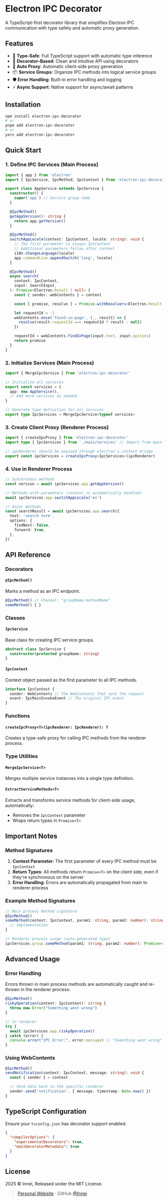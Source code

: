 # Electron IPC Decorator

A TypeScript-first decorator library that simplifies Electron IPC communication with type safety and automatic proxy generation.

## Features

- 🎯 **Type-Safe**: Full TypeScript support with automatic type inference
- 🚀 **Decorator-Based**: Clean and intuitive API using decorators
- 🔄 **Auto Proxy**: Automatic client-side proxy generation
- 📦 **Service Groups**: Organize IPC methods into logical service groups
- 🛡️ **Error Handling**: Built-in error handling and logging
- ⚡ **Async Support**: Native support for async/await patterns

## Installation

```bash
npm install electron-ipc-decorator
# or
pnpm add electron-ipc-decorator
# or
yarn add electron-ipc-decorator
```

## Quick Start

### 1. Define IPC Services (Main Process)

```typescript
import { app } from 'electron'
import { IpcService, IpcMethod, IpcContext } from 'electron-ipc-decorator'

export class AppService extends IpcService {
  constructor() {
    super('app') // Service group name
  }

  @IpcMethod()
  getAppVersion(): string {
    return app.getVersion()
  }

  @IpcMethod()
  switchAppLocale(context: IpcContext, locale: string): void {
    // The first parameter is always IpcContext
    // Additional parameters follow after context
    i18n.changeLanguage(locale)
    app.commandLine.appendSwitch('lang', locale)
  }

  @IpcMethod()
  async search(
    context: IpcContext,
    input: SearchInput,
  ): Promise<Electron.Result | null> {
    const { sender: webContents } = context

    const { promise, resolve } = Promise.withResolvers<Electron.Result | null>()

    let requestId = -1
    webContents.once('found-in-page', (_, result) => {
      resolve(result.requestId === requestId ? result : null)
    })

    requestId = webContents.findInPage(input.text, input.options)
    return promise
  }
}
```

### 2. Initialize Services (Main Process)

```typescript
import { MergeIpcService } from 'electron-ipc-decorator'

// Initialize all services
export const services = {
  app: new AppService(),
  // Add more services as needed
}

// Generate type definition for all services
export type IpcServices = MergeIpcService<typeof services>
```

### 3. Create Client Proxy (Renderer Process)

```typescript
import { createIpcProxy } from 'electron-ipc-decorator'
import type { IpcServices } from './main/services' // Import from main process

// ipcRenderer should be exposed through electron's context bridge
export const ipcServices = createIpcProxy<IpcServices>(ipcRenderer)
```

### 4. Use in Renderer Process

```typescript
// Synchronous methods
const version = await ipcServices.app.getAppVersion()

// Methods with parameters (context is automatically handled)
await ipcServices.app.switchAppLocale('en')

// Async methods
const searchResult = await ipcServices.app.search({
  text: 'search term',
  options: {
    findNext: false,
    forward: true,
  },
})
```

## API Reference

### Decorators

#### `@IpcMethod()`

Marks a method as an IPC endpoint.

```typescript
@IpcMethod() // Channel: "groupName.methodName"
someMethod() { }
```

### Classes

#### `IpcService`

Base class for creating IPC service groups.

```typescript
abstract class IpcService {
  constructor(protected groupName: string)
}
```

#### `IpcContext`

Context object passed as the first parameter to all IPC methods.

```typescript
interface IpcContext {
  sender: WebContents // The WebContents that sent the request
  event: IpcMainInvokeEvent // The original IPC event
}
```

### Functions

#### `createIpcProxy<T>(ipcRenderer: IpcRenderer): T`

Creates a type-safe proxy for calling IPC methods from the renderer process.

### Type Utilities

#### `MergeIpcService<T>`

Merges multiple service instances into a single type definition.

#### `ExtractServiceMethods<T>`

Extracts and transforms service methods for client-side usage, automatically:

- Removes the `IpcContext` parameter
- Wraps return types in `Promise<T>`

## Important Notes

### Method Signatures

1. **Context Parameter**: The first parameter of every IPC method must be `IpcContext`
2. **Return Types**: All methods return `Promise<T>` on the client side, even if they're synchronous on the server
3. **Error Handling**: Errors are automatically propagated from main to renderer process

### Example Method Signatures

```typescript
// Main process method signature
@IpcMethod()
someMethod(context: IpcContext, param1: string, param2: number): string {
  // Implementation
}

// Renderer process usage (auto-generated type)
ipcServices.group.someMethod(param1: string, param2: number): Promise<string>
```

## Advanced Usage

### Error Handling

Errors thrown in main process methods are automatically caught and re-thrown in the renderer process:

```typescript
@IpcMethod()
riskyOperation(context: IpcContext): string {
  throw new Error("Something went wrong")
}

// In renderer
try {
  await ipcServices.app.riskyOperation()
} catch (error) {
  console.error("IPC Error:", error.message) // "Something went wrong"
}
```

### Using WebContents

```typescript
@IpcMethod()
sendNotification(context: IpcContext, message: string): void {
  const { sender } = context

  // Send data back to the specific renderer
  sender.send('notification', { message, timestamp: Date.now() })
}
```

## TypeScript Configuration

Ensure your `tsconfig.json` has decorator support enabled:

```json
{
  "compilerOptions": {
    "experimentalDecorators": true,
    "emitDecoratorMetadata": true
  }
}
```

## License

2025 © Innei, Released under the MIT License.

> [Personal Website](https://innei.in/) · GitHub [@Innei](https://github.com/innei/)
